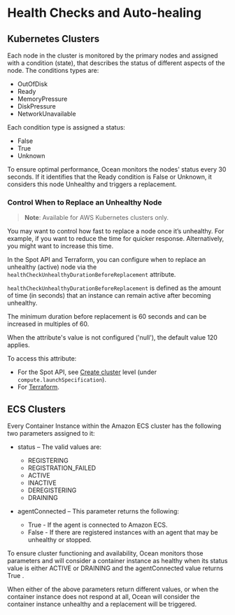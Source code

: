 # Health Checks and Auto-healing

## Kubernetes Clusters

Each node in the cluster is monitored by the primary nodes and assigned with a condition (state), that describes the status of different aspects of the node. The conditions types are:

- OutOfDisk
- Ready
- MemoryPressure
- DiskPressure
- NetworkUnavailable

Each condition type is assigned a status:

- False
- True
- Unknown

To ensure optimal performance, Ocean monitors the nodes' status every 30 seconds. If it identifies that the Ready condition is False or Unknown, it considers this node Unhealthy and triggers a replacement.

###  Control When to Replace an Unhealthy Node

>**Note**: Available for AWS Kubernetes clusters only.

You may want to control how fast to replace a node once it’s unhealthy. For example, if you want to reduce the time for quicker response. Alternatively, you might want to increase this time.

In the Spot API and Terraform, you can configure when to replace an unhealthy (active) node via the `healthCheckUnhealthyDurationBeforeReplacement` attribute.

`healthCheckUnhealthyDurationBeforeReplacement` is defined as the amount of time (in seconds) that an instance can remain active after becoming unhealthy.

The minimum duration before replacement is 60 seconds and can be increased in multiples of 60.

When the attribute's value is not configured ('null'), the default value 120 applies.

To access this attribute:
*  For the Spot API, see [Create cluster](https://docs.spot.io/api/#tag/Ocean-AWS/operation/OceanAWSClusterCreate) level (under `compute.launchSpecification`).
*  For [Terraform](https://registry.terraform.io/providers/spotinst/spotinst/latest/docs/resources/ocean_aws#health_check_unhealthy_duration_before_replacement).

## ECS Clusters

Every Container Instance within the Amazon ECS cluster has the following two parameters assigned to it:

- status – The valid values are:

  - REGISTERING
  - REGISTRATION_FAILED
  - ACTIVE
  - INACTIVE
  - DEREGISTERING
  - DRAINING

- agentConnected – This parameter returns the following:
  - True - If the agent is connected to Amazon ECS.
  - False - If there are registered instances with an agent that may be unhealthy or stopped.

To ensure cluster functioning and availability, Ocean monitors those parameters and will consider a container instance as healthy when its status value is either ACTIVE or DRAINING and the agentConnected value returns True .

When either of the above parameters return different values, or when the container instance does not respond at all, Ocean will consider the container instance unhealthy and a replacement will be triggered.

